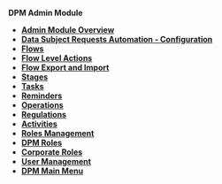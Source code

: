 
<strong>DPM Admin Module<strong>
<ul>
<li><a href="/articles/DPM/02_Admin_Module/01_Admin_Module_Overview.md">Admin Module Overview</a></li>
<li><a href="/articles/DPM/02_Admin_Module/02_DPM_Configuration.md">Data Subject Requests Automation - Configuration</li>
<li><a href="/articles/DPM/02_Admin_Module/03_Flows.md">Flows</li>
<li><a href="/articles/DPM/02_Admin_Module/03_1_Flow_Level_Actions.md">Flow Level Actions</li>
<li><a href="/articles/DPM/02_Admin_Module/03_2_Flow_Export_Import.md">Flow Export and Import</li>
<li><a href="/articles/DPM/02_Admin_Module/04_Stages.md">Stages</li> 
<li><a href="/articles/DPM/02_Admin_Module/05_Tasks.md">Tasks</li>
<li><a href="/articles/DPM/02_Admin_Module/06_Reminders.md">Reminders</li>
<li><a href="/articles/DPM/02_Admin_Module/07_Operations.md">Operations</li>
<li><a href="/articles/DPM/02_Admin_Module/08_Regulations.md">Regulations</li>
<li><a href="/articles/DPM/02_Admin_Module/09_Activities.md">Activities</li>
<li><a href="/articles/DPM/02_Admin_Module/10_Roles_Management.md">Roles Management</li> 
<li><a href="/articles/DPM/02_Admin_Module/11_DPM_Roles.md">DPM Roles</li>
<li><a href="/articles/DPM/02_Admin_Module/12_Corporate_Roles.md">Corporate Roles</li>
<li><a href="/articles/DPM/02_Admin_Module/13_User_Management.md">User Management</li>
<li><a href="/articles/DPM/02_Admin_Module/14_DPM_Main_Menu.md">DPM Main Menu</li>

</ul>
